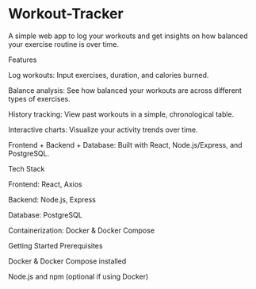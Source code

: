 # Workout-Tracker

A simple web app to log your workouts and get insights on how balanced your exercise routine is over time.

Features

Log workouts: Input exercises, duration, and calories burned.

Balance analysis: See how balanced your workouts are across different types of exercises.

History tracking: View past workouts in a simple, chronological table.

Interactive charts: Visualize your activity trends over time.

Frontend + Backend + Database: Built with React, Node.js/Express, and PostgreSQL.

Tech Stack

Frontend: React, Axios

Backend: Node.js, Express

Database: PostgreSQL

Containerization: Docker & Docker Compose

Getting Started
Prerequisites

Docker & Docker Compose installed

Node.js and npm (optional if using Docker)
